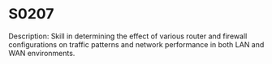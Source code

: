 # S0207
Description: Skill in determining the effect of various router and firewall configurations on traffic patterns and network performance in both LAN and WAN environments.

